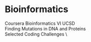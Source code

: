 # Bioinformatics
Coursera Bioinformatics VI UCSD \
Finding Mutations in DNA and Proteins \
Selected Coding Challenges \


